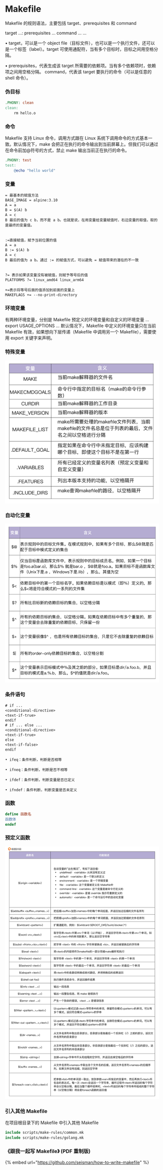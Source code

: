 # Makefile

Makefile 的规则语法，主要包括 target、prerequisites 和 command

target ...: prerequisites ... command ... ...&#x20;

• target，可以是一个 object file（目标文件），也可以是一个执行文件，还可以是一个标签（label）。target 可使用通配符，当有多个目标时，目标之间用空格分隔。&#x20;

• prerequisites，代表生成该 target 所需要的依赖项。当有多个依赖项时，依赖项之间用空格分隔。 command，代表该 target 要执行的命令（可以是任意的 shell 命令）。



### 伪目标

```makefile
.PHONY: clean
clean:
    rm hello.o
```

### 命令

Makefile 支持 Linux 命令，调用方式跟在 Linux 系统下调用命令的方式基本一致。默认情况下，make 会把正在执行的命令输出到当前屏幕上。但我们可以通过在命令前加@符号的方式，禁止 make 输出当前正在执行的命令。

```makefile
.PHONY: test
test:
    @echo "hello world"

```

### 变量

```
= 最基本的赋值方法
BASE_IMAGE = alpine:3.10
A = a
B = $(A) b
A = c
B 最后的值为 c b，而不是 a b。也就是说，在用变量给变量赋值时，右边变量的取值，取的是最终的变量值。


:=直接赋值，赋予当前位置的值
A = a
B := $(A) b
A = c
B 最后的值为 a b。通过 := 的赋值方式，可以避免 = 赋值带来的潜在的不一致


?= 表示如果该变量没有被赋值，则赋予等号后的值
PLATFORMS ?= linux_amd64 linux_arm64

+=表示将等号后面的值添加到前面的变量上
MAKEFLAGS += --no-print-directory

```

### 环境变量

有两种环境变量，分别是 Makefile 预定义的环境变量和自定义的环境变量 ... export USAGE\_OPTIONS … 默认情况下，Makefile 中定义的环境变量只在当前 Makefile 有效，如果想向下层传递（Makefile 中调用另一个 Makefile），需要使用 export 关键字来声明。

### 特殊变量

![](<../../../.gitbook/assets/image (6) (2).png>)

### 自动化变量

![](<../../../.gitbook/assets/image (35).png>)

### 条件语句

```
# if ...
<conditional-directive>
<text-if-true>
endif
# if ... else ...
<conditional-directive>
<text-if-true>
else
<text-if-false>
endif

• ifeq：条件判断，判断是否相等

• ifneq：条件判断，判断是否不相等

• ifdef：条件判断，判断变量是否已定义

• ifndef：条件判断，判断变量是否未定义
```

### 函数

```makefile
define 函数名
函数体
endef
```

### 预定义函数

![](<../../../.gitbook/assets/image (32).png>)

### 引入其他 Makefile

在项目根目录下的 Makefile 中引入其他 Makefile

```makefile
include scripts/make-rules/common.mk
include scripts/make-rules/golang.mk

```

### 《跟我一起写 Makefile》 (PDF 重制版)

{% embed url="https://github.com/seisman/how-to-write-makefile" %}

